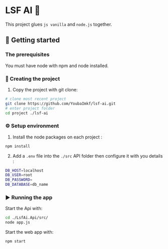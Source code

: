 # LSF AI 🤙

This project glues `js vanilla` and
`node.js` together.

## 🎉 Getting started 


### The prerequisites

You must have node with npm and node installed.

### 👼 Creating the project 

1. Copy the project with git clone:

```sh
# clone most recent project
git clone https://github.com/YoubaImkf/lsf-ai.git
# enter project folder
cd project ./lsf-ai
```


### ⚙️ Setup environment 


1. Install the node packages on each project :

```sh
npm install
```

2. Add a `.env` file into the `./src` API folder then configure it with you details : 
```sh
DB_HOST=localhost
DB_USER=root
DB_PASSWORD=
DB_DATABASE=db_name
```


### ▶️ Running the app 

Start the Api with:
```sh
cd ./LsfAi.Api/src/
node app.js
```

Start the web app with:
```sh
npm start
```
